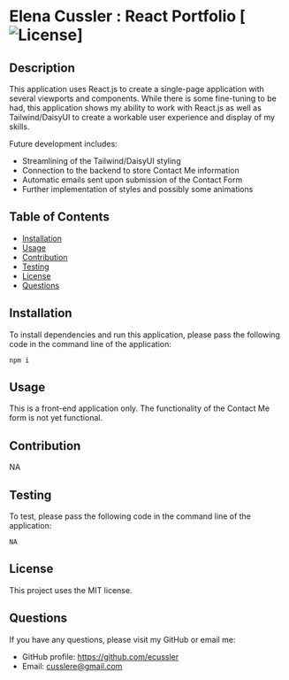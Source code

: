# Elena Cussler : React Portfolio [![License](https://img.shields.io/badge/License-MIT-yellow.svg)]
  
  ## Description
  This application uses React.js to create a single-page application with several viewports and components. While there is some fine-tuning to be had, this application shows my ability to work with React.js as well as Tailwind/DaisyUI to create a workable user experience and display of my skills. 

  Future development includes: 
  - Streamlining of the Tailwind/DaisyUI styling 
  - Connection to the backend to store Contact Me information 
  - Automatic emails sent upon submission of the Contact Form
  - Further implementation of styles and possibly some animations
  
  ## Table of Contents
   - [Installation](#installation)
   - [Usage](#usage)
   - [Contribution](#contribution)
   - [Testing](#testing)
   - [License](#license)
   - [Questions](#questions)

  ## Installation
  To install dependencies and run this application, please pass the following code in the command line of the application:

  ~~~
  npm i
  ~~~

  ## Usage
  This is a front-end application only. The functionality of the Contact Me form is not yet functional. 

  ## Contribution
  NA

  ## Testing
  To test, please pass the following code in the command line of the application:

  ~~~
  NA
  ~~~

  ## License
  
  This project uses the MIT license.

  ## Questions
  If you have any questions, please visit my GitHub or email me:
  - GitHub profile: https://github.com/ecussler
  - Email: cusslere@gmail.com
  